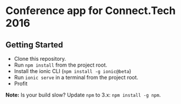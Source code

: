 # Conference app for Connect.Tech 2016

## Getting Started

* Clone this repository.
* Run `npm install` from the project root.
* Install the ionic CLI (`npm install -g ionic@beta`)
* Run `ionic serve` in a terminal from the project root.
* Profit

**Note:** Is your build slow? Update `npm` to 3.x: `npm install -g npm`.
